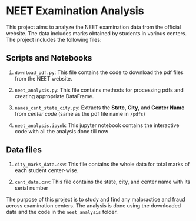 # NEET Examination Analysis

This project aims to analyze the NEET examination data from the official website. The data includes marks obtained by students in various centers. The project includes the following files:

## Scripts and Notebooks

1. `download_pdf.py`: This file contains the code to download the pdf files from the NEET website.

2. `neet_analysis.py`: This file contains methods for processing pdfs and creating appropriate DataFrame.

3. `names_cent_state_city.py`: Extracts the **State**, **City**, and **Center Name** from *center code* (same as the pdf file name in `/pdfs`)

4. `neet_analysis.ipynb`: This jupyter notebook contains the interactive code with all the analysis done till now

## Data files 

1. `city_marks_data.csv`: This file contains the whole data for total marks of each student center-wise.

2. `cent_data.csv`: This file contains the state, city, and center name with its serial number

The purpose of this project is to study and find any malpractice and fraud across examination centers. The analysis is done using the downloaded data and the code in the `neet_analysis` folder.

